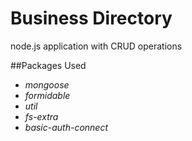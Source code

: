 # Business Directory
 node.js application with CRUD operations
 
##Packages Used
* *mongoose*
* *formidable*
* *util*
* *fs-extra*
* *basic-auth-connect*

